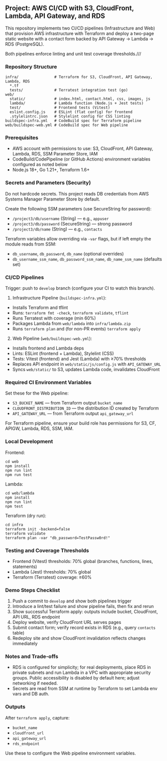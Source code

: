 ## Project: AWS CI/CD with S3, CloudFront, Lambda, API Gateway, and RDS

This repository implements two CI/CD pipelines (Infrastructure and Web) that provision AWS infrastructure with Terraform and deploy a two-page static website with a contact form backed by API Gateway → Lambda → RDS (PostgreSQL).

Both pipelines enforce linting and unit test coverage thresholds.///

### Repository Structure

```
infra/                # Terraform for S3, CloudFront, API Gateway, Lambda, RDS
  *.tf
  tests/              # Terratest integration test (go)
web/
  static/             # index.html, contact.html, css, images, js
  lambda/             # Lambda function (Node.js + Jest tests)
  test/               # Frontend tests (Vitest)
  eslint.config.js    # ESLint (flat config) for frontend
  .stylelintrc.json   # Stylelint config for CSS linting
buildspec-infra.yml   # CodeBuild spec for Terraform pipeline
web/buildspec-web.yml # CodeBuild spec for Web pipeline
```

### Prerequisites

- AWS account with permissions to use: S3, CloudFront, API Gateway, Lambda, RDS, SSM Parameter Store, IAM
- CodeBuild/CodePipeline (or GitHub Actions) environment variables configured as noted below
- Node.js 18+, Go 1.21+, Terraform 1.6+

### Secrets and Parameters (Security)

Do not hardcode secrets. This project reads DB credentials from AWS Systems Manager Parameter Store by default.

Create the following SSM parameters (use SecureString for password):

- `/project3/db/username` (String) — e.g., `appuser`
- `/project3/db/password` (SecureString) — strong password
- `/project3/db/name` (String) — e.g., `contacts`

Terraform variables allow overriding via `-var` flags, but if left empty the module reads from SSM:

- `db_username`, `db_password`, `db_name` (optional overrides)
- `db_username_ssm_name`, `db_password_ssm_name`, `db_name_ssm_name` (defaults set)

### CI/CD Pipelines

Trigger: push to `develop` branch (configure your CI to watch this branch).

1) Infrastructure Pipeline (`buildspec-infra.yml`):
- Installs Terraform and tflint
- Runs: `terraform fmt -check`, `terraform validate`, `tflint`
- Runs Terratest with coverage (min 60%)
- Packages Lambda from `web/lambda` into `infra/lambda.zip`
- Runs `terraform plan` and (for non-PR events) `terraform apply`

2) Web Pipeline (`web/buildspec-web.yml`):
- Installs frontend and Lambda deps
- Lints: ESLint (frontend + Lambda), Stylelint (CSS)
- Tests: Vitest (frontend) and Jest (Lambda) with ≥70% thresholds
- Replaces API endpoint in `web/static/js/config.js` with `API_GATEWAY_URL`
- Syncs `web/static/` to S3, updates Lambda code, invalidates CloudFront

### Required CI Environment Variables

Set these for the Web pipeline:

- `S3_BUCKET_NAME` — from Terraform output `bucket_name`
- `CLOUDFRONT_DISTRIBUTION_ID` — the distribution ID created by Terraform
- `API_GATEWAY_URL` — from Terraform output `api_gateway_url`

For Terraform pipeline, ensure your build role has permissions for S3, CF, APIGW, Lambda, RDS, SSM, IAM.

### Local Development

Frontend:

```
cd web
npm install
npm run lint
npm run test
```

Lambda:

```
cd web/lambda
npm install
npm run lint
npm test
```

Terraform (dry run):

```
cd infra
terraform init -backend=false
terraform validate
terraform plan -var "db_password=TestPassw0rd!"
```

### Testing and Coverage Thresholds

- Frontend (Vitest) thresholds: 70% global (branches, functions, lines, statements)
- Lambda (Jest) thresholds: 70% global
- Terraform (Terratest) coverage: ≥60%

### Demo Steps Checklist

1. Push a commit to `develop` and show both pipelines trigger
2. Introduce a lint/test failure and show pipeline fails, then fix and rerun
3. Show successful Terraform apply: outputs include bucket, CloudFront, API URL, RDS endpoint
4. Deploy website, verify CloudFront URL serves pages
5. Submit contact form; verify record exists in RDS (e.g., query `contacts` table)
6. Redeploy site and show CloudFront invalidation reflects changes immediately

### Notes and Trade-offs

- RDS is configured for simplicity; for real deployments, place RDS in private subnets and run Lambda in a VPC with appropriate security groups. Public accessibility is disabled by default here; adjust networking if needed.
- Secrets are read from SSM at runtime by Terraform to set Lambda env vars and DB auth.

### Outputs

After `terraform apply`, capture:

- `bucket_name`
- `cloudfront_url`
- `api_gateway_url`
- `rds_endpoint`

Use these to configure the Web pipeline environment variables.
